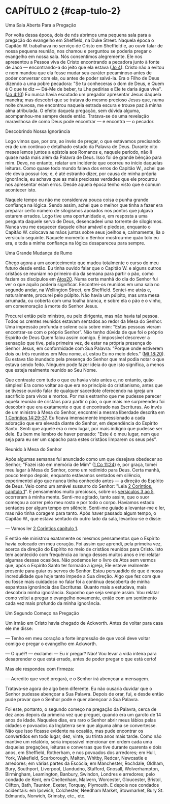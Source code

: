 # CAPÍTULO 2 {#cap-tulo-2}

Uma Sala Aberta Para a Pregação

Por volta dessa época, dois de nós abrimos uma pequena sala para a pregação do evangelho em Sheffield, na Duke Street. Naquela época o Capitão W. trabalhava no serviço de Cristo em Sheffield e, ao ouvir falar de nossa pequena reunião, nos chamou e perguntou se poderia pregar o evangelho em nossa sala. Nós consentimos alegremente. Ele nos apresentou a Pessoa viva de Cristo encontrando a pecadora junto à fonte de Jacó — encontrando-a do jeito que ela estava ([Jo 4](http://bibliaonline.com.br/acf/jo/4)). Cristo não a evitou e nem mandou que ela fosse mudar seu caráter pecaminoso antes de poder conversar com ela, ou antes de poder salvá-la. Era o Filho de Deus dizendo a uma pobre pecadora: &quot;Se tu conheceras o dom de Deus, e Quem é O que te diz — Dá-Me de beber, tu Lhe pedirias e Ele te daria água viva&quot;. ([Jo 4:10](http://bibliaonline.com.br/acf/jo/4/10)) Eu nunca havia escutado um pregador apresentar Jesus daquela maneira; mas descobri que se tratava do mesmo precioso Jesus que, numa noite chuvosa, me encontrou naquela estrada escura e trouxe paz à minha alma atribulada. O efeito daquela pregação, sem dúvida alguma, acompanhou-me sempre desde então. Tratava-se de uma revelação maravilhosa de como Deus pode encontrar — e encontra — o pecador.

Descobrindo Nossa Ignorância

Logo vimos que, por ora, ao invés de pregar, o que estávamos precisando era de um contínuo e detalhado estudo da Palavra de Deus. Durante oito meses lemos juntos a epístola aos Romanos e, naquele período, não li quase nada mais além da Palavra de Deus. Isso foi de grande bênção para mim. Devo, no entanto, relatar um incidente que ocorreu no início daquelas leituras. Como quase todo mundo falava dos erros do Capitão W., achei que ele devia possui-los; e, é até estranho dizer, por causa de minha própria ignorância, eu achava que as mais preciosas verdades que ele procurou nos apresentar eram erros. Desde aquela época tenho visto que é comum acontecer isto.

Naquele tempo eu não me considerava pouca coisa e punha grande confiança na lógica. Sendo assim, achei que o melhor que tinha a fazer era preparar certo número de silogismos apoiados nos pontos que julgava estarem errados. Logo tive uma oportunidade e, em resposta a uma pergunta daquele servo de Deus, desencadeei uma torrente de silogismos. Nunca vou me esquecer daquele olhar amável e piedoso, enquanto o Capitão W. colocava as mãos juntas sobre seus joelhos e, calmamente, lia o versículo seguinte. Naquele momento o Senhor mostrou-me quão tolo eu era, e toda a minha confiança na lógica desapareceu para sempre.

Uma Grande Mudança de Rumo

Chego agora a um acontecimento que mudou totalmente o curso do meu futuro desde então. Eu tinha ouvido falar que o Capitão W. e alguns outros cristãos se reuniam no primeiro dia da semana para partir o pão, como faziam os discípulos em [Atos](http://bibliaonline.com.br/acf/atos/20)[20](http://bibliaonline.com.br/acf/atos/20). Numa certa manhã do dia do Senhor fui ver o que aquilo poderia significar. Encontrei-os reunidos em uma sala no segundo andar, na Wellington Street, em Sheffield. Sentei-me atrás e, naturalmente, procurei pelo púlpito. Não havia um púlpito, mas uma mesa arrumada, ou coberta com uma toalha branca, e sobre ela o pão e o vinho, em comemoração à morte do Senhor Jesus.

Procurei então pelo ministro, ou pelo dirigente, mas não havia tal pessoa. Todos os crentes reunidos estavam sentados ao redor da Mesa do Senhor. Uma impressão profunda e solene caiu sobre mim: &quot;Estas pessoas vieram encontrar-se com o próprio Senhor”. Não tenho dúvida de que foi o próprio Espírito de Deus Quem falou assim comigo. É impossível descrever a sensação que tive, pela primeira vez, de estar na própria presença do Senhor Jesus, em conformidade com Sua Palavra: &quot;Porque onde estiverem dois ou três reunidos em Meu nome, aí, estou Eu no meio deles.&quot; ([Mt 18:20](http://bibliaonline.com.br/acf/mt/18/20)). Eu estava tão inundado pela presença do Senhor que mal podia notar o que estava sendo feito. Ninguém pode fazer ideia do que isto significa, a menos que esteja realmente reunido ao Seu Nome.

Que contraste com tudo o que eu havia visto antes e, no entanto, quão simples! Era como voltar ao que era no princípio do cristianismo, antes que se tivesse ouvido falar de qualquer sacerdote oferecendo na igreja um sacrifício para vivos e mortos. Por mais estranho que me pudesse parecer aquela reunião de cristãos para partir o pão, o que mais me surpreendeu foi descobrir que era exatamente o que é encontrado nas Escrituras. Ao invés de um ministro à Mesa do Senhor, encontrei a mesma liberdade descrita em [1 Coríntios 14:29-37](http://bibliaonline.com.br/acf/1co/14/29-37). Eu ficava imensamente impressionado a cada adoração que era elevada diante do Senhor, em dependência do Espírito Santo. Senti que aquele era o meu lugar, por mais indigno que pudesse ser dele. Eu bem me lembro de haver pensado: &quot;Este é o meu lugar, nem que seja para eu ser um capacho para estes cristãos limparem os seus pés”.

Reunido à Mesa do Senhor

Após algumas semanas fui anunciado como um que desejava obedecer ao Senhor; &quot;Fazei isto em memória de Mim&quot; ([1 Co 11:24](http://bibliaonline.com.br/acf/1co/11/24)) e, por graça, tomei meu lugar à Mesa do Senhor, como um redimido para Deus. Certa manhã, pouco tempo depois, enquanto estávamos sentados em silêncio, experimentei algo que nunca tinha conhecido antes — a direção do Espírito de Deus. Veio como um amável sussurro do Senhor: &quot;Leia [2 Coríntios, capítulo 1](http://bibliaonline.com.br/acf/2co/1)”. E pensamentos muito preciosos, sobre os [versículos 3 ao 5](http://bibliaonline.com.br/acf/1co/1/3-5), ocorreram à minha mente. Senti-me agitado, tanto assim, que o suor começou a correr pelo meu rosto e por todo o corpo. Havíamos estado sentados por algum tempo em silêncio. Senti-me guiado a levantar-me e ler, mas não tinha coragem para tanto. Após haver passado algum tempo, o Capitão W., que estava sentado do outro lado da sala, levantou-se e disse:

— Vamos ler [2 Coríntios capítulo 1](http://bibliaonline.com.br/acf/2co/1).

E então ele ministrou exatamente os mesmos pensamentos que o Espírito havia colocado em meu coração. Foi assim que aprendi, pela primeira vez, acerca da direção do Espírito no meio de cristãos reunidos para Cristo. Isto tem acontecido com frequência ao longo desses muitos anos e irei relatar algumas dessas ocasiões. Não podemos ler o livro de Atos sem vermos que, após o Espírito Santo ter formado a igreja, Ele esteve realmente presente para guiar os servos do Senhor. Estou persuadido de que é nossa incredulidade que hoje tanto impede a Sua direção. Algo que fez com que eu fosse mais cuidadoso no falar foi a contínua descoberta de minha espantosa ignorância das Escrituras. Quanto mais a estudava, mais descobria minha ignorância. Suponho que seja sempre assim. Vou relatar como voltei a pregar o evangelho novamente, então com um sentimento cada vez mais profundo da minha ignorância.

Um Segundo Começo na Pregação

Um irmão em Cristo havia chegado de Ackworth. Antes de voltar para casa ele me disse:

— Tenho em meu coração a forte impressão de que você deve voltar comigo e pregar o evangelho em Ackworth.

— O quê?! — exclamei — Eu ir pregar? Não! Vou levar a vida inteira para desaprender o que está errado, antes de poder pregar o que está certo!

Mas ele respondeu com firmeza:

— Acredito que você pregará, e o Senhor irá abençoar a mensagem.

Tratava-se agora de algo bem diferente. Eu não ousaria duvidar que o Senhor pudesse abençoar a Sua Palavra. Depois de orar, fui, e desde então pude provar que o Senhor pode e quer abençoar a Sua Palavra.

Foi este, portanto, o segundo começo na pregação da Palavra, cerca de dez anos depois da primeira vez que preguei, quando era um garoto de 14 anos de idade. Naqueles dias, era raro o Senhor abrir meus lábios pelas cidades e povoados da Inglaterra sem que alguma alma se convertesse. Não que isso ficasse evidente na ocasião, mas pude encontrar os convertidos em todo lugar, dez, vinte, ou trinta anos mais tarde. Como não mantive um relatório, seria impossível mencionar em ordem cada uma daquelas pregações, leituras e conversas que tive durante quarenta e dois anos, em Sheffield, Rotherham, e nos povoados dos arredores; em Hull, York, Wakefield, Scarborough, Malton, Whitby, Redcar, Newcastle e arredores; em várias partes da Escócia; em Manchester, Rochdale, Oldham, Bury, Southport, Liverpool, Llandudno, Stafford, Gnosall, Wolverhampton, Birmingham, Leamington, Banbury, Swindon, Londres e arredores; pelo condado de Kent, em Cheltenham, Malvern, Worcester, Gloucester, Bristol, Clifton, Bath, Taunton, Exeter, Torquay, Plymouth. E depois nos condados ocidentais: em Ipswich, Colchester, Needham Market, Stowmarket, Bury St. Edmunds, Norwich, Grimsby, etc., etc.
